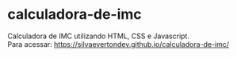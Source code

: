 # calculadora-de-imc
Calculadora de IMC utilizando HTML, CSS e Javascript. </br>
Para acessar: https://silvaevertondev.github.io/calculadora-de-imc/
